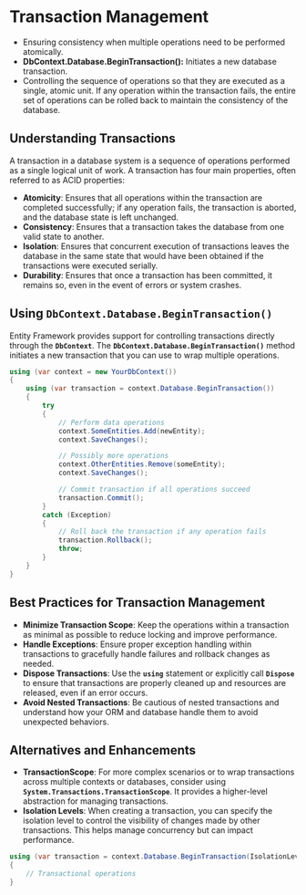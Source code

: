 # Transaction Management

- Ensuring consistency when multiple operations need to be performed atomically.
- **DbContext.Database.BeginTransaction():** Initiates a new database transaction.
- Controlling the sequence of operations so that they are executed as a single, atomic unit. If any operation within the transaction fails, the entire set of operations can be rolled back to maintain the consistency of the database.

## **Understanding Transactions**

A transaction in a database system is a sequence of operations performed as a single logical unit of work. A transaction has four main properties, often referred to as ACID properties:

- **Atomicity**: Ensures that all operations within the transaction are completed successfully; if any operation fails, the transaction is aborted, and the database state is left unchanged.
- **Consistency**: Ensures that a transaction takes the database from one valid state to another.
- **Isolation**: Ensures that concurrent execution of transactions leaves the database in the same state that would have been obtained if the transactions were executed serially.
- **Durability**: Ensures that once a transaction has been committed, it remains so, even in the event of errors or system crashes.

## **Using `DbContext.Database.BeginTransaction()`**

Entity Framework provides support for controlling transactions directly through the **`DbContext`**. The **`DbContext.Database.BeginTransaction()`** method initiates a new transaction that you can use to wrap multiple operations.

```csharp
using (var context = new YourDbContext())
{
    using (var transaction = context.Database.BeginTransaction())
    {
        try
        {
            // Perform data operations
            context.SomeEntities.Add(newEntity);
            context.SaveChanges();

            // Possibly more operations
            context.OtherEntities.Remove(someEntity);
            context.SaveChanges();

            // Commit transaction if all operations succeed
            transaction.Commit();
        }
        catch (Exception)
        {
            // Roll back the transaction if any operation fails
            transaction.Rollback();
            throw;
        }
    }
}
```

## **Best Practices for Transaction Management**

- **Minimize Transaction Scope**: Keep the operations within a transaction as minimal as possible to reduce locking and improve performance.
- **Handle Exceptions**: Ensure proper exception handling within transactions to gracefully handle failures and rollback changes as needed.
- **Dispose Transactions**: Use the **`using`** statement or explicitly call **`Dispose`** to ensure that transactions are properly cleaned up and resources are released, even if an error occurs.
- **Avoid Nested Transactions**: Be cautious of nested transactions and understand how your ORM and database handle them to avoid unexpected behaviors.

## **Alternatives and Enhancements**

- **TransactionScope**: For more complex scenarios or to wrap transactions across multiple contexts or databases, consider using **`System.Transactions.TransactionScope`**. It provides a higher-level abstraction for managing transactions.
- **Isolation Levels**: When creating a transaction, you can specify the isolation level to control the visibility of changes made by other transactions. This helps manage concurrency but can impact performance.

```csharp
using (var transaction = context.Database.BeginTransaction(IsolationLevel.Serializable))
{
    // Transactional operations
}
```
